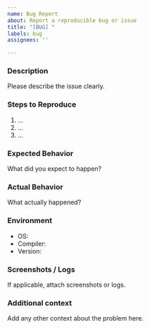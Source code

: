 ```yaml
---
name: Bug Report
about: Report a reproducible bug or issue
title: "[BUG] "
labels: bug
assignees: ''

---
```


### Description
Please describe the issue clearly.

### Steps to Reproduce
1. ...
2. ...
3. ...

### Expected Behavior
What did you expect to happen?

### Actual Behavior
What actually happened?

### Environment
- OS:
- Compiler:
- Version:

### Screenshots / Logs
If applicable, attach screenshots or logs.

### Additional context
Add any other context about the problem here.
